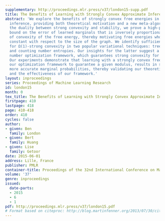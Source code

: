 ```yaml
---
supplementary: http://proceedings.mlr.press/v37/london15-supp.pdf
title: The Benefits of Learning with Strongly Convex Approximate Inference
abstract: 'We explore the benefits of strongly convex free energies in variational
  inference, providing both theoretical motivation and a new meta-algorithm. Using
  the duality between strong convexity and stability, we prove a high-probability
  bound on the error of learned marginals that is inversely proportional to the modulus
  of convexity of the free energy, thereby motivating free energies whose moduli are
  constant with respect to the size of the graph. We identify sufficient conditions
  for Ω(1)-strong convexity in two popular variational techniques: tree-reweighted
  and counting number entropies. Our insights for the latter suggest a novel counting
  number optimization framework, which guarantees strong convexity for any given modulus.
  Our experiments demonstrate that learning with a strongly convex free energy, using
  our optimization framework to guarantee a given modulus, results in substantially
  more accurate marginal probabilities, thereby validating our theoretical claims
  and the effectiveness of our framework.'
layout: inproceedings
series: Proceedings of Machine Learning Research
id: london15
month: 0
tex_title: The Benefits of Learning with Strongly Convex Approximate Inference
firstpage: 410
lastpage: 418
page: 410-418
order: 410
cycles: false
author:
- given: Ben
  family: London
- given: Bert
  family: Huang
- given: Lise
  family: Getoor
date: 2015-06-01
address: Lille, France
publisher: PMLR
container-title: Proceedings of the 32nd International Conference on Machine Learning
volume: '37'
genre: inproceedings
issued:
  date-parts:
  - 2015
  - 6
  - 1
pdf: http://proceedings.mlr.press/v37/london15.pdf
# Format based on citeproc: http://blog.martinfenner.org/2013/07/30/citeproc-yaml-for-bibliographies/
---
```

